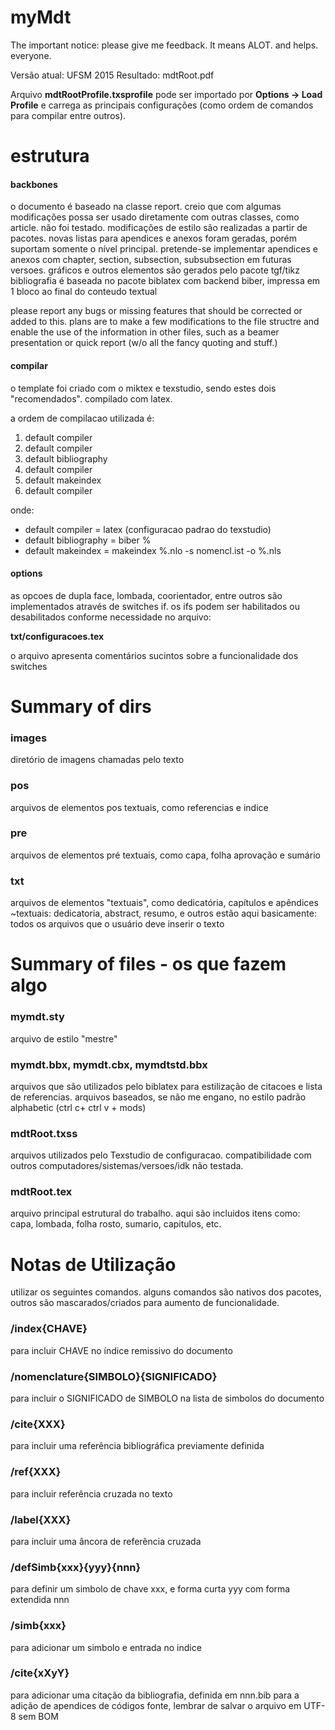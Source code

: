 # myMdt

The important notice: please give me feedback. It means ALOT. and helps. everyone.


Versão atual: UFSM 2015
Resultado: mdtRoot.pdf

Arquivo __mdtRootProfile.txsprofile__ pode ser importado por __Options -> Load Profile__ e carrega as principais configurações (como ordem de comandos para compilar entre outros).

# estrutura
#### backbones
o documento é baseado na classe report. creio que com algumas modificações possa ser usado diretamente com outras classes, como article. não foi testado. modificações de estilo são realizadas a partir de pacotes.
novas listas para apendices e anexos foram geradas, porém suportam somente o nível principal. pretende-se implementar apendices e anexos com chapter, section, subsection, subsubsection em futuras versoes.
gráficos e outros elementos são gerados pelo pacote tgf/tikz
bibliografia é baseada no pacote biblatex com backend biber, impressa em 1 bloco ao final do conteudo textual

please report any bugs or missing features that should be corrected or added to this.
plans are to make a few modifications to the file structre and enable the use of the information in other files, such as a beamer presentation or quick report (w/o all the fancy quoting and stuff.)

#### compilar
o template foi criado com o miktex e texstudio, sendo estes dois "recomendados". compilado com latex.

a ordem de compilacao utilizada é:

1. default compiler
2. default compiler
3. default bibliography
4. default compiler
5. default makeindex
6. default compiler

onde:
* default compiler = latex (configuracao padrao do texstudio)
* default bibliography = biber %
* default makeindex = makeindex %.nlo -s nomencl.ist -o %.nls

#### options
as opcoes de dupla face, lombada, coorientador, entre outros são implementados através de switches if.
os ifs podem ser habilitados ou desabilitados conforme necessidade no arquivo:

__txt/configuracoes.tex__

o arquivo apresenta comentários sucintos sobre a funcionalidade dos switches

# Summary of dirs
### images
diretório de imagens chamadas pelo texto

### pos
arquivos de elementos pos textuais, como referencias e indice

### pre
arquivos de elementos pré textuais, como capa, folha aprovação e sumário

### txt
arquivos de elementos "textuais", como dedicatória, capítulos e apêndices
~textuais: dedicatoria, abstract, resumo, e outros estão aqui
basicamente: todos os arquivos que o usuário deve inserir o texto

# Summary of files - os que fazem algo
### mymdt.sty
arquivo de estilo "mestre"

### mymdt.bbx, mymdt.cbx, mymdtstd.bbx
arquivos que são utilizados pelo biblatex para estilização de citacoes e lista de referencias. arquivos baseados, se não me engano, no estilo padrão alphabetic (ctrl c+ ctrl v + mods)

### mdtRoot.txss
arquivos utilizados pelo Texstudio de configuracao. compatibilidade com outros computadores/sistemas/versoes/idk não testada.

### mdtRoot.tex
arquivo principal estrutural do trabalho.
aqui são incluidos itens como: capa, lombada, folha rosto, sumario, capitulos, etc.

# Notas de Utilização

utilizar os seguintes comandos. alguns comandos são nativos dos pacotes, outros são mascarados/criados para aumento de funcionalidade.
### /index{CHAVE}
para incluir CHAVE no índice remissivo do documento

### /nomenclature{SIMBOLO}{SIGNIFICADO}
para incluir o SIGNIFICADO de SIMBOLO na lista de simbolos do documento

### /cite{XXX}
para incluir uma referência bibliográfica previamente definida

### /ref{XXX}
para incluir referência cruzada no texto

### /label{XXX}
para incluir uma âncora de referência cruzada

### /defSimb{xxx}{yyy}{nnn}
para definir um simbolo de chave xxx,
e forma curta yyy com forma extendida nnn

### /simb{xxx}
para adicionar um simbolo e entrada no indice

### /cite{xXyY}
para adicionar uma citação da bibliografia, definida em nnn.bib
para a adição de apendices de códigos fonte, lembrar de salvar o arquivo em UTF-8 sem BOM
